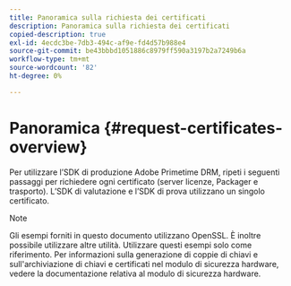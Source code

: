 ```yaml
---
title: Panoramica sulla richiesta dei certificati
description: Panoramica sulla richiesta dei certificati
copied-description: true
exl-id: 4ecdc3be-7db3-494c-af9e-fd4d57b988e4
source-git-commit: be43bbbd1051886c8979ff590a3197b2a7249b6a
workflow-type: tm+mt
source-wordcount: '82'
ht-degree: 0%

---
```


# Panoramica {#request-certificates-overview}

Per utilizzare l’SDK di produzione Adobe Primetime DRM, ripeti i seguenti passaggi per richiedere ogni certificato (server licenze, Packager e trasporto). L’SDK di valutazione e l’SDK di prova utilizzano un singolo certificato.

>[!NOTE]
>
>Gli esempi forniti in questo documento utilizzano OpenSSL. È inoltre possibile utilizzare altre utilità. Utilizzare questi esempi solo come riferimento. Per informazioni sulla generazione di coppie di chiavi e sull&#39;archiviazione di chiavi e certificati nel modulo di sicurezza hardware, vedere la documentazione relativa al modulo di sicurezza hardware.
